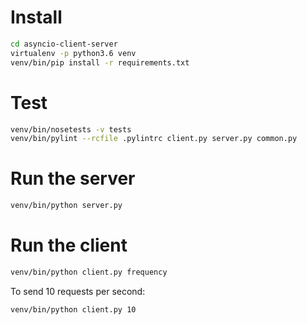 # Install
```bash
cd asyncio-client-server
virtualenv -p python3.6 venv
venv/bin/pip install -r requirements.txt
```

# Test
```bash
venv/bin/nosetests -v tests
venv/bin/pylint --rcfile .pylintrc client.py server.py common.py
```

# Run the server
```bash
venv/bin/python server.py
```

# Run the client
```bash
venv/bin/python client.py frequency
```

To send 10 requests per second:
```bash
venv/bin/python client.py 10
```
